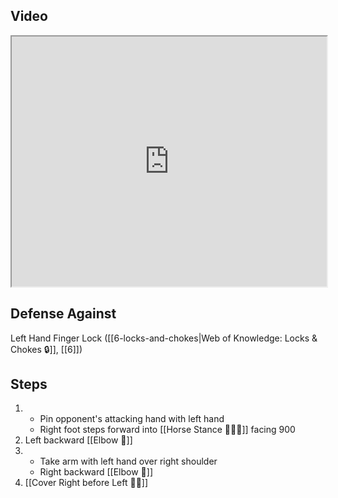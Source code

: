 ## Video

<iframe src="https://www.youtube.com/embed/9HGyEm4YE_0?start=404" width="100%" height="400"></iframe>

## Defense Against

Left Hand Finger Lock ([[6-locks-and-chokes|Web of Knowledge: Locks & Chokes 🔒]], [[6]])

## Steps

1. - Pin opponent's attacking hand with left hand
    - Right foot steps forward into [[Horse Stance 🏇🧍‍♂️]] facing 900
3. Left backward [[Elbow 💪]]
4. - Take arm with left hand over right shoulder
    - Right backward [[Elbow 💪]]
5. [[Cover Right before Left 🦶🔄]]